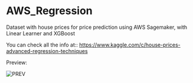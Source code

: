 # AWS_Regression
Dataset with house prices for price prediction using AWS Sagemaker, with Linear Learner and XGBoost

You can check all the info at:: https://www.kaggle.com/c/house-prices-advanced-regression-techniques

Preview:

![PREV](https://user-images.githubusercontent.com/82041393/189540117-34062106-ea02-466d-9ddc-0b3947ca680e.jpg)
